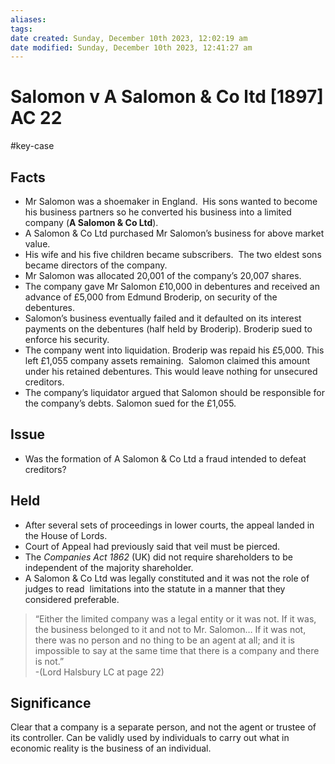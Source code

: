 ```yaml
---
aliases: 
tags: 
date created: Sunday, December 10th 2023, 12:02:19 am
date modified: Sunday, December 10th 2023, 12:41:27 am
---
```


# Salomon v A Salomon & Co ltd [1897] AC 22

#key-case

## Facts

- Mr Salomon was a shoemaker in England.  His sons wanted to become his business partners so he converted his business into a limited company (**A Salomon & Co Ltd**).
- A Salomon & Co Ltd purchased Mr Salomon’s business for above market value.
- His wife and his five children became subscribers.  The two eldest sons became directors of the company.
- Mr Salomon was allocated 20,001 of the company’s 20,007 shares.
- The company gave Mr Salomon £10,000 in debentures and received an advance of £5,000 from Edmund Broderip, on security of the debentures.
- Salomon’s business eventually failed and it defaulted on its interest payments on the debentures (half held by Broderip). Broderip sued to enforce his security.
- The company went into liquidation. Broderip was repaid his £5,000. This left £1,055 company assets remaining.  Salomon claimed this amount under his retained debentures. This would leave nothing for unsecured creditors.
- The company’s liquidator argued that Salomon should be responsible for the company’s debts. Salomon sued for the £1,055.

## Issue

- Was the formation of A Salomon & Co Ltd a fraud intended to defeat creditors?

## Held

- After several sets of proceedings in lower courts, the appeal landed in the House of Lords.
- Court of Appeal had previously said that veil must be pierced.
- The _Companies Act 1862_ (UK) did not require shareholders to be independent of the majority shareholder.
- A Salomon & Co Ltd was legally constituted and it was not the role of judges to read  limitations into the statute in a manner that they considered preferable.

> “Either the limited company was a legal entity or it was not. If it was, the business belonged to it and not to Mr. Salomon… If it was not, there was no person and no thing to be an agent at all; and it is impossible to say at the same time that there is a company and there is not.”  
> -(Lord Halsbury LC at page 22)

## Significance

Clear that a company is a separate person, and not the agent or trustee of its controller. Can be validly used by individuals to carry out what in economic reality is the business of an individual.
